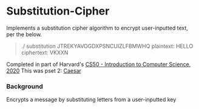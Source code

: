 # Substitution-Cipher
Implements a substitution cipher algorithm to encrypt user-inputted text, per the below.
> ./ substitution JTREKYAVOGDXPSNCUIZLFBMWHQ
> plaintext:  HELLO
> ciphertext: VKXXN

Completed in part of Harvard's [CS50 - Introduction to Computer Science, 2020](https://cs50.harvard.edu/x/2020/)
This was pset 2: [Caesar](https://cs50.harvard.edu/x/2020/psets/2/caesar/)

### Background
Encrypts a message by substituting letters from a user-inputted key
